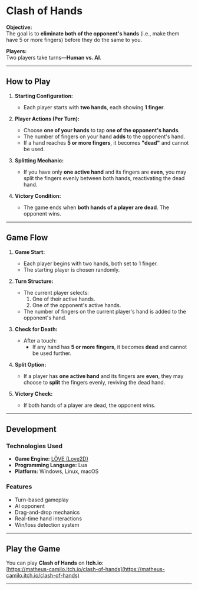 # Clash of Hands

**Objective:**  
The goal is to **eliminate both of the opponent's hands** (i.e., make them have 5 or more fingers) before they do the same to you.

**Players:**  
Two players take turns—**Human vs. AI**.

---

## How to Play
1. **Starting Configuration:**
   - Each player starts with **two hands**, each showing **1 finger**.

2. **Player Actions (Per Turn):**
   - Choose **one of your hands** to tap **one of the opponent's hands**.
   - The number of fingers on your hand **adds** to the opponent's hand.
   - If a hand reaches **5 or more fingers**, it becomes **"dead"** and cannot be used.

3. **Splitting Mechanic:**
   - If you have only **one active hand** and its fingers are **even**, you may split the fingers evenly between both hands, reactivating the dead hand.

4. **Victory Condition:**
   - The game ends when **both hands of a player are dead**. The opponent wins.

---

## Game Flow
1. **Game Start:**
   - Each player begins with two hands, both set to 1 finger.
   - The starting player is chosen randomly.

2. **Turn Structure:**
   - The current player selects:
     1. One of their active hands.
     2. One of the opponent's active hands.
   - The number of fingers on the current player's hand is added to the opponent's hand.

3. **Check for Death:**
   - After a touch:
     - If any hand has **5 or more fingers**, it becomes **dead** and cannot be used further.

4. **Split Option:**
   - If a player has **one active hand** and its fingers are **even**, they may choose to **split** the fingers evenly, reviving the dead hand.

5. **Victory Check:**
   - If both hands of a player are dead, the opponent wins.

---

## Development
### Technologies Used
- **Game Engine:** [LÖVE (Love2D)](https://love2d.org/)
- **Programming Language:** Lua
- **Platform:** Windows, Linux, macOS

### Features
- Turn-based gameplay
- AI opponent
- Drag-and-drop mechanics
- Real-time hand interactions
- Win/loss detection system

---

## Play the Game
You can play **Clash of Hands** on **Itch.io**:  
[https://matheus-camilo.itch.io/clash-of-hands](https://matheus-camilo.itch.io/clash-of-hands)

---
